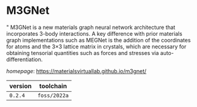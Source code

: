 # M3GNet

" M3GNet is a new materials graph neural network architecture that incorporates 3-body interactions. A key difference with prior materials graph implementations such as MEGNet is the addition of the coordinates for atoms and the 3×3 lattice matrix in crystals, which are necessary for obtaining tensorial quantities such as forces and stresses via auto-differentiation.

*homepage*: <https://materialsvirtuallab.github.io/m3gnet/>

version | toolchain
--------|----------
``0.2.4`` | ``foss/2022a``
